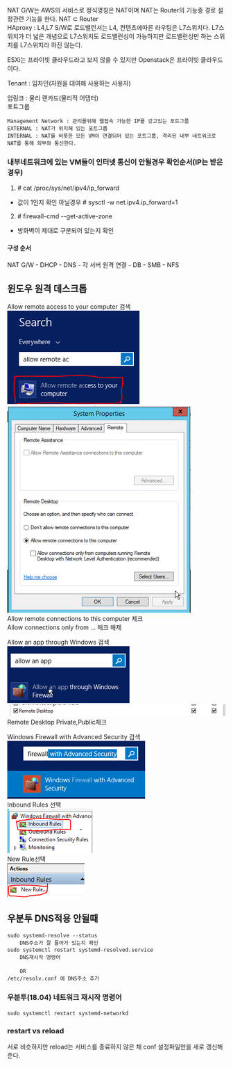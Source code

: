 NAT G/W는 AWS의 서비스로 정식명칭은 NAT이며 NAT는 Router의 기능중 경로 설정관련 기능을 한다. NAT ⊂ Router   
HAproxy : L4,L7 S/W로 로드밸런서는 L4, 컨텐츠에따른 라우팅은 L7스위치다. L7스위치가 더 넓은 개념으로 L7스위치도 로드밸런싱이 가능하지만 로드밸런싱만 하는 스위치를 L7스위치라 하진 않는다.   

ESXi는 프라이빗 클라우드라고 보지 않을 수 있지만 Openstack은 프라이빗 클라우드이다.   

Tenant : 임차인(자원을 대여해 사용하는 사용자)   

업링크 : 물리 랜카드(물리적 어댑터)   
포트그룹   

    Management Network : 관리를위해 웹접속 가능한 IP를 갖고있는 포트그룹
    EXTERNAL : NAT가 위치해 있는 포트그룹
    INTERNAL : NAT를 비롯한 모든 VM이 연결되어 있는 포트그룹, 격리된 내부 네트워크로 NAT를 통해 외부와 통신한다.

### 내부네트워크에 있는 VM들이 인터넷 통신이 안될경우 확인순서(IP는 받은경우)
1. \# cat /proc/sys/net/ipv4/ip_forward
* 값이 1인지 확인 아닐경우 # sysctl -w net.ipv4.ip_forward=1
2. \# firewall-cmd --get-active-zone
* 방화벽이 제대로 구분되어 있는지 확인

#### 구성 순서
NAT G/W - DHCP - DNS - 각 서버 원격 연결 - DB - SMB - NFS   

## 윈도우 원격 데스크톱
Allow remote access to your computer 검색   
![image](../images/image24.png)   
![image](../images/image119.png)   
Allow remote connections to this computer 체크   
Allow connections only from … 체크 해제   

Allow an app through Windows 검색   
![image](../images/image46.png)   
![image](../images/image137.png)   
Remote Desktop Private,Public체크   

Windows Firewall with Advanced Security 검색   
![image](../images/image39.png)   
Inbound Rules 선택   
![image](../images/image77.png)   
New Rule선택   
![image](../images/image150.png)   

## 우분투 DNS적용 안될때
```
sudo systemd-resolve --status
    DNS주소가 잘 들어가 있는지 확인 
sudo systemctl restart systemd-resolved.service
    DNS재시작 명령어

    OR
/etc/resolv.conf 에 DNS주소 추가
```

### 우분투(18.04) 네트워크 재시작 명령어
```
sudo systemctl restart systemd-networkd
```

### restart vs reload
서로 비슷하지만 reload는 서비스를 종료하지 않은 채 conf 설정파일만을 새로 갱신해준다.
